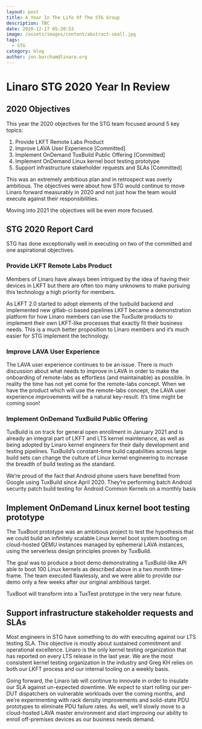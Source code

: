 ```yaml
---
layout: post
title: A Year In The Life Of The STG Group
description: TBC
date: 2020-12-17 05:20:53
image: /assets/images/content/abstract-small.jpg
tags:
  - STG
category: blog
author: jon.burcham@linaro.org
---
```

# Linaro STG 2020 Year In Review

## 2020 Objectives

This year the 2020 objectives for the STG team focused around 5 key topics:

1. Provide LKFT Remote Labs Product 
2. Improve LAVA User Experience \[Committed]
3. Implement OnDemand TuxBuild Public Offering \[Committed]
4. Implement OnDemand Linux kernel boot testing prototype 
5. Support infrastructure stakeholder requests and SLAs \[Committed]

This was an extremely ambitious plan and in retrospect was overly ambitious. The objectives were about how STG would continue to move Linaro forward measurably in 2020 and not just how the team would execute against their responsibilities.

Moving into 2021 the objectives will be even more focused.

## STG 2020 Report Card

STG has done exceptionally well in executing on two of the committed and one aspirational objectives.

### Provide LKFT Remote Labs Product

Members of Linaro have always been intrigued by the idea of having their devices in LKFT but there are often too many unknowns to make pursuing this technology a high priority for members.

As LKFT 2.0 started to adopt elements of the tuxbuild backend and implemented new gitlab-ci based pipelines LKFT became a demonstration platform for how Linaro members can use the TuxSuite products to implement their own LKFT-like processes that exactly fit their business needs. This is a much better proposition to Linaro members and it’s much easier for STG implement the technology.

### Improve LAVA User Experience

The LAVA user experience continues to be an issue. There is much discussion about what needs to improve in LAVA in order to make the onboarding of remote-labs as effortless (and maintainable) as possible. In reality the time has not yet come for the remote-labs concept. When we have the product which will use the remote-labs concept, the LAVA user experience improvements will be a natural key-result. It’s time might be coming soon!

### Implement OnDemand TuxBuild Public Offering

TuxBuild is on track for general open enrollment in January 2021 and is already an integral part of LKFT and LTS kernel maintenance, as well as being adopted by Linaro kernel engineers for their daily development and testing pipelines. TuxBuild’s constant-time build capabilities across large build sets can change the culture of Linux kernel engineering to increase the breadth of build testing as the standard.



We’re proud of the fact that Android phone users have benefited from Google using TuxBuild since April 2020. They’re performing batch Android security patch build testing for Android Common Kernels on a monthly basis



## Implement OnDemand Linux kernel boot testing prototype

The TuxBoot prototype was an ambitious project to test the hypothesis that we could build an infinitely scalable Linux kernel boot system booting on cloud-hosted QEMU instances managed by ephemeral LAVA instances, using the serverless design principles proven by TuxBuild.



The goal was to produce a boot demo demonstrating a TuxBuild-like API able to boot 100 Linux kernels as described above in a two month time-frame. The team executed flawlessly, and we were able to provide our demo only a few weeks after our original ambitious target.



TuxBoot will transform into a TuxTest prototype in the very near future.

## Support infrastructure stakeholder requests and SLAs  

Most engineers in STG have something to do with executing against our LTS testing SLA. This objective is mostly about sustained commitment and operational excellence. Linaro is the only kernel testing organization that has reported on every LTS release in the last year. We are the most consistent kernel testing organization in the industry and Greg KH relies on both our LKFT process and our internal tooling on a weekly basis.



Going forward, the Linaro lab will continue to innovate in order to insulate our SLA against un-expected downtime. We expect to start rolling our per-DUT dispatchers on vulnerable workloads over the coming months, and we’re experimenting with rack density improvements and solid-state PDU prototypes to eliminate PDU failure rates. As well, we’ll slowly move to a cloud-hosted LAVA master environment and start improving our ability to enroll off-premises devices as our business needs demand.



<!--EndFragment-->